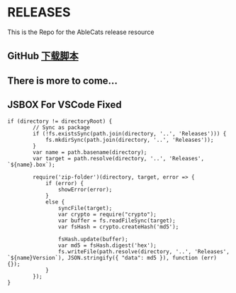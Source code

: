 # RELEASES
This is the Repo for the AbleCats release resource

## GitHub [下载脚本](http://t.cn/E9XJMaX)

## There is more to come...  

## JSBOX For VSCode Fixed
```
if (directory != directoryRoot) {
        // Sync as package
        if (!fs.existsSync(path.join(directory, '..', 'Releases'))) {
            fs.mkdirSync(path.join(directory, '..', 'Releases'));
        }
        var name = path.basename(directory);
        var target = path.resolve(directory, '..', 'Releases', `${name}.box`);

        require('zip-folder')(directory, target, error => {
            if (error) {
                showError(error);
            }
            else {
                syncFile(target);
                var crypto = require("crypto");
                var buffer = fs.readFileSync(target);
                var fsHash = crypto.createHash('md5');

                fsHash.update(buffer);
                var md5 = fsHash.digest('hex');
                fs.writeFile(path.resolve(directory, '..', 'Releases', `${name}Version`), JSON.stringify({ "data": md5 }), function (err) {});
            }
        });
}
```

